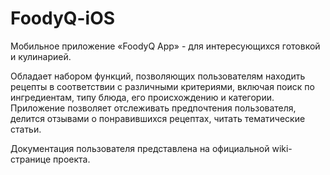 # FoodyQ-iOS
Мобильное приложение «FoodyQ App» - для интересующихся готовкой и кулинарией.

Обладает набором функций, позволяющих пользователям находить рецепты в соответствии с различными критериями, включая поиск по ингредиентам, типу блюда, его происхождению и категории. Приложение позволяет отслеживать предпочтения пользователя, делится отзывами о понравившихся рецептах, читать тематические статьи.

Документация пользователя представлена на официальной wiki-странице проекта.
